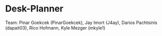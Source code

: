 # Desk-Planner
Team: Pinar Goekcek (PinarGoekcek), Jay Imort (J4ay), Darios Pachtsinis (dapait03), Rico Hofmann, Kyle Mezger (mkyle1)

